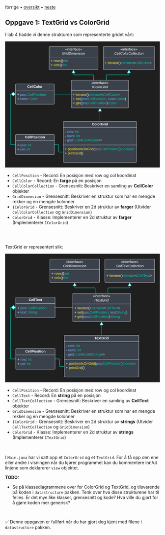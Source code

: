 forrige &bullet; [oversikt](../README.md#steg-for-steg) &bullet; [neste](./02-gridcell.md)

## Oppgave 1: TextGrid vs ColorGrid

I lab 4 hadde vi denne strukturen som representerte gridet vårt:

<img src="ColorGrid.png" alt="ColorGrid" width="600"/>

- ``CellPosition`` - Record: En posisjon med row og col koordinat
- ``CellColor`` - Record: En **farge** på en posisjon
- ``CellColorCollection`` - Grensesnitt: Beskriver en samling av **CellColor** objekter
- ``GridDimension`` - Grensesnitt: Beskriver en struktur som har en mengde rekker og en mengde kolonner
- ``IColorGrid`` - Grensesnitt: Beskriver en 2d struktur av **farger** (Utvider ``CellColorCollection`` og ``GridDimension``)
- ``ColorGrid`` - Klasse: Implementerer en 2d struktur av **farger** (Implementerer ``IColorGrid``)

<br></br>

TextGrid er representert slik:

<img src="TextGrid.png" alt="TextGrid" width="600"/>

- ``CellPosition`` - Record: En posisjon med row og col koordinat
- ``CellText`` - Record: En **string** på en posisjon
- ``CellTextCollection`` - Grensesnitt: Beskriver en samling av **CellText** objekter
- ``GridDimension`` - Grensesnitt: Beskriver en struktur som har en mengde rekker og en mengde kolonner
- ``IColorGrid`` - Grensesnitt: Beskriver en 2d struktur av **strings** (Utvider ``CellTextCollection`` og ``GridDimension``)
- ``ColorGrid`` - Klasse: Implementerer en 2d struktur av **strings** (Implementerer ``ITextGrid``)

<br></br>
I `Main.java` har vi satt opp et `ColorGrid` og et `TextGrid`. For å få opp den ene eller andre i visningen når du kjører programmet kan du kommentere inn/ut linjene som deklarerer `view` objektet.


**TODO:**
* Se på klassediagrammene over for ColorGrid og TextGrid, og tilsvarende på koden i `datastructure` pakken. Tenk over hva disse strukturene har til felles. Er det mye like klasser, grensesnitt og kode? Hva ville du gjort for å gjøre koden mer generisk?
</br>

✅ Denne oppgaven er fullført når du har gjort deg kjent med filene i `datastructure` pakken.